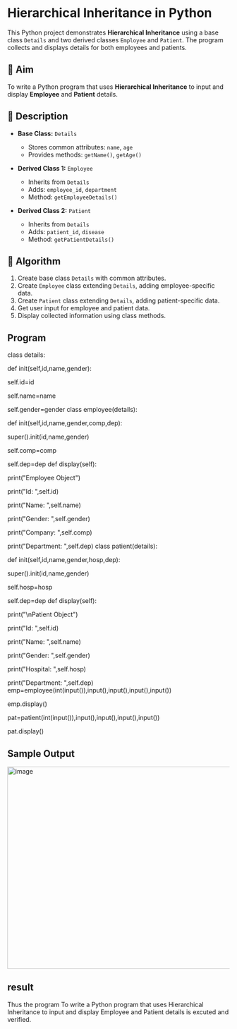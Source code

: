 # Hierarchical Inheritance in Python

This Python project demonstrates **Hierarchical Inheritance** using a base class `Details` and two derived classes `Employee` and `Patient`. The program collects and displays details for both employees and patients.

## 🎯 Aim

To write a Python program that uses **Hierarchical Inheritance** to input and display **Employee** and **Patient** details.

## 📘 Description

- **Base Class:** `Details`
  - Stores common attributes: `name`, `age`
  - Provides methods: `getName()`, `getAge()`

- **Derived Class 1:** `Employee`
  - Inherits from `Details`
  - Adds: `employee_id`, `department`
  - Method: `getEmployeeDetails()`

- **Derived Class 2:** `Patient`
  - Inherits from `Details`
  - Adds: `patient_id`, `disease`
  - Method: `getPatientDetails()`

## 🧠 Algorithm

1. Create base class `Details` with common attributes.
2. Create `Employee` class extending `Details`, adding employee-specific data.
3. Create `Patient` class extending `Details`, adding patient-specific data.
4. Get user input for employee and patient data.
5. Display collected information using class methods.

## Program
class details:

def init(self,id,name,gender):

self.id=id

self.name=name

self.gender=gender class employee(details):

def init(self,id,name,gender,comp,dep):

super().init(id,name,gender)

self.comp=comp

self.dep=dep def display(self):

print("Employee Object")

print("Id: ",self.id)

print("Name: ",self.name)

print("Gender: ",self.gender)

print("Company: ",self.comp)

print("Department: ",self.dep) class patient(details):

def init(self,id,name,gender,hosp,dep):

super().init(id,name,gender)

self.hosp=hosp

self.dep=dep def display(self):

print("\nPatient Object")

print("Id: ",self.id)

print("Name: ",self.name)

print("Gender: ",self.gender)

print("Hospital: ",self.hosp)

print("Department: ",self.dep) emp=employee(int(input()),input(),input(),input(),input())

emp.display()

pat=patient(int(input()),input(),input(),input(),input())

pat.display()
## Sample Output
<img width="671" height="459" alt="image" src="https://github.com/user-attachments/assets/d276ee2c-fc33-4622-aa36-19467cc31c6d" />

## result
Thus the program To write a Python program that uses Hierarchical Inheritance to input and display Employee and Patient details is excuted and verified.


